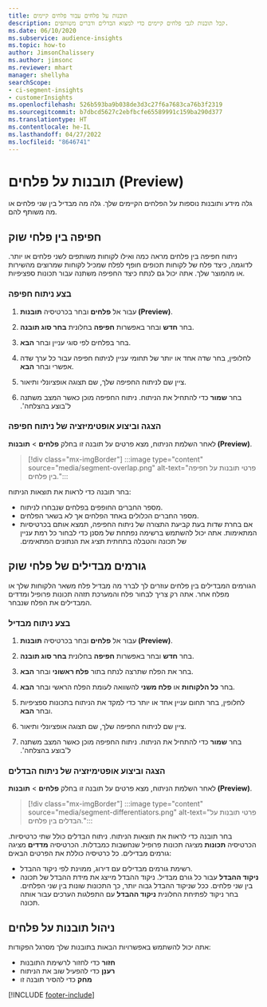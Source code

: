 ```yaml
---
title: תובנות על פלחים עבור פלחים קיימים
description: קבל תובנות לגבי פלחים קיימים כדי למצוא הבדלים ודברים משותפים.
ms.date: 06/10/2020
ms.subservice: audience-insights
ms.topic: how-to
author: JimsonChalissery
ms.author: jimsonc
ms.reviewer: mhart
manager: shellyha
searchScope:
- ci-segment-insights
- customerInsights
ms.openlocfilehash: 526b593ba9b038de3d3c27f6a7683ca76b3f2319
ms.sourcegitcommit: b7dbcd5627c2ebfbcfe65589991c159ba290d377
ms.translationtype: HT
ms.contentlocale: he-IL
ms.lasthandoff: 04/27/2022
ms.locfileid: "8646741"
---
```

# <a name="segment-insights-preview"></a>תובנות על פלחים (Preview)

גלה מידע ותובנות נוספות על הפלחים הקיימים שלך. גלה מה מבדיל בין שני פלחים או מה משותף להם.

## <a name="segment-overlap"></a>חפיפה בין פלחי שוק

ניתוח חפיפה בין פלחים מראה כמה ואילו לקוחות משותפים לשני פלחים או יותר. לדוגמה, כיצד פלח של לקוחות תכופים חופף לפלח שמכיל לקוחות שמרוצים מהשירות או מהמוצר שלך.
אתה יכול גם לנתח כיצד החפיפה משתנה עבור תכונות ספציפיות.

### <a name="run-an-overlap-analysis"></a>בצע ניתוח חפיפה

1. עבור אל **פלחים** ובחר בכרטיסיה **תובנות (Preview)**.

1. בחר **חדש** ובחר באפשרות **חפיפה** בחלונית **בחר סוג תובנה**.

1. בחר בפלחים לפי סוגי עניין ובחר **הבא**.

1. לחלופין, בחר שדה אחד או יותר של תחומי עניין לניתוח חפיפה עבור כל ערך שדה אפשרי ובחר **הבא**.

1. ציין שם לניתוח החפיפה שלך, שם תצוגה אופציונלי ותיאור.

1. בחר **שמור** כדי להתחיל את הניתוח. ניתוח החפיפה מוכן כאשר המצב משתנה ל'‏‫בוצע בהצלחה'.

### <a name="view-and-optimize-an-overlap-analysis"></a>הצגה וביצוע אופטימיזציה של ניתוח חפיפה

לאחר השלמת הניתוח, מצא פרטים על תובנה זו בחלק **פלחים** > **תובנות (Preview)**.

> [!div class="mx-imgBorder"]
> :::image type="content" source="media/segment-overlap.png" alt-text="פרטי תובנות על חפיפה בין פלחים.":::

בחר תובנה כדי לראות את תוצאות הניתוח:

- מספר החברים החופפים בפלחים שנבחרו לניתוח.
- מספר החברים הכלולים באחד הפלחים אך לא בשאר הפלחים.
- אם בחרת שדות בעת קביעת התצורה של ניתוח החפיפה, תמצא אותם בכרטיסיות המתאימות. אתה יכול להשתמש ב‏‫רשימה נפתחת של מסנן כדי לבחור כל רמת עניין של תכונה והטבלה בתחתית תציג את הנתונים המתאימים.

## <a name="segment-differentiators"></a>גורמים מבדילים של פלחי שוק

הגורמים המבדילים בין פלחים עוזרים לך לברר מה מבדיל פלח משאר הלקוחות שלך או מפלח אחר. אתה רק צריך לבחור פלח והמערכת תזהה תכונות פרופיל ומדדים המבדילים את הפלח שנבחר.

### <a name="run-a-differentiator-analysis"></a>בצע ניתוח מבדיל

1. עבור אל **פלחים** ובחר בכרטיסיה **תובנות (Preview)**.

1. בחר **חדש** ובחר באפשרות **חפיפה** בחלונית **בחר סוג תובנה**.

1. בחר את הפלח שתרצה לנתח בתור **פלח ראשוני** ובחר **הבא**.

1. בחר **כל הלקוחות** או **פלח משני** להשוואה לעומת הפלח הראשי ובחר **הבא**.

1. לחלופין, בחר תחום עניין אחד או יותר כדי למקד את הניתוח בתכונות ספציפיות ובחר **הבא**.

1. ציין שם לניתוח החפיפה שלך, שם תצוגה אופציונלי ותיאור.

1. בחר **שמור** כדי להתחיל את הניתוח. ניתוח החפיפה מוכן כאשר המצב משתנה ל'‏‫בוצע בהצלחה'.

### <a name="view-and-optimize-a-differentiators-analysis"></a>הצגה וביצוע אופטימיזציה של ניתוח הבדלים

לאחר השלמת הניתוח, מצא פרטים על תובנה זו בחלק **פלחים** > **תובנות (Preview)**.

> [!div class="mx-imgBorder"]
> :::image type="content" source="media/segment-differentiators.png" alt-text="פרטי תובנות על הבדלים בין פלחים.":::

בחר תובנה כדי לראות את תוצאות הניתוח. ניתוח הבדלים כולל שתי כרטיסיות. הכרטיסיה **תכונות** מציגה תכונות פרופיל שנחשבות כמבדלות. הכרטיסיה **מדדים** מציגה גורמים מבדילים. כל כרטיסיה כוללת את הפרטים הבאים:

- רשימת גורמים מבדילים עם דירוג, ממוינת לפי ניקוד ההבדל.
- **ניקוד ההבדל** עבור כל גורם מבדיל. ניקוד ההבדל מייצג את מידת ההבדל של תכונה בין שני פלחים. ככל שניקוד ההבדל גבוה יותר, כך התכונות שונות בין שני הפלחים. בחר ניקוד לפתיחת החלונית **ניקוד ההבדל** עם התפלגות הערכים עבור אותה תכונה.

## <a name="manage-segment-insights"></a>ניהול תובנות על פלחים

אתה יכול להשתמש באפשרויות הבאות בתובנות שלך מסרגל הפקודות:

- **חזור** כדי לחזור לרשימת התובנות
- **רענֵן** כדי להפעיל שוב את הניתוח
- **מחק** כדי להסיר תובנה זו


[!INCLUDE [footer-include](includes/footer-banner.md)]

